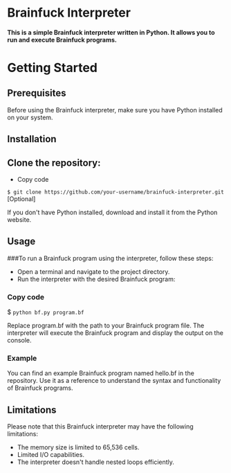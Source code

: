 # Brainfuck Interpreter

#### This is a simple Brainfuck interpreter written in Python. It allows you to run and execute Brainfuck programs.

# Getting Started

## Prerequisites
Before using the Brainfuck interpreter, make sure you have Python installed on your system.

## Installation

## Clone the repository:

- Copy code

```$ git clone https://github.com/your-username/brainfuck-interpreter.git``` [Optional]

If you don't have Python installed, download and install it from the Python website.

## Usage

###To run a Brainfuck program using the interpreter, follow these steps:

- Open a terminal and navigate to the project directory.
- Run the interpreter with the desired Brainfuck program:

### Copy code
$ ```python bf.py program.bf```

Replace program.bf with the path to your Brainfuck program file.
The interpreter will execute the Brainfuck program and display the output on the console.

### Example
You can find an example Brainfuck program named hello.bf in the repository. 
Use it as a reference to understand the syntax and functionality of Brainfuck programs.

## Limitations
Please note that this Brainfuck interpreter may have the following limitations:

- The memory size is limited to 65,536 cells.
- Limited I/O capabilities.
- The interpreter doesn't handle nested loops efficiently.
